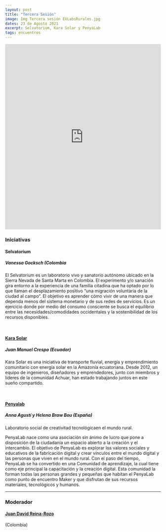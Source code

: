 ```yaml
---
layout: post
title: "Tercera Sesión"
image: Img Tercera sesión EVLabsRurales.jpg
dates: 23 de Agosto 2021
excerpt: Selvatorium, Kara Solar y PenyaLab
tags: encuentros
---
```


<iframe src="https://archive.org/embed/encuentro-virtual-de-labs-rurales-en-iberoamerica-3" width="100%" height="600" frameborder="0" webkitallowfullscreen="true" mozallowfullscreen="true" allowfullscreen></iframe>

### Iniciativas

#### Selvatorium

##### Vanessa Gocksch (Colombia

El Selvatorium es un laboratorio vivo y sanatorio autónomo ubicado en la Sierra Nevada de Santa Marta en Colombia. El experimento y/o sanación gira entorno a la experiencia de una familia citadina que ha optado por lo que llaman el desplazamiento positivo “una migración voluntaria de la ciudad al campo”. El objetivo es aprender cómo vivir de una manera que dependa menos del sistema monetario y de sus redes de servicios. Es un ejercicio donde por medio del consumo consciente se busca el equilibrio entre las necesidades/comodidades occidentales y la sostenibilidad de los recursos disponibles. 


<br>

#### [Kara Solar](https://karasolar.com/)

##### Juan Manuel Crespo (Ecuador)

Kara Solar es una iniciativa de transporte fluvial, energía y emprendimiento comunitario con energía solar en la Amazonía ecuatoriana. Desde 2012, un equipo de ingenieros, diseñadores y emprendedores, junto con miembros y líderes de la comunidad Achuar, han estado trabajando juntos en este sueño compartido.

<br>

#### [Penyalab](http://www.penyalab.org/)

##### Anna Agustí y Helena Braw Bou (España)

Laboratorio social de creativitad tecnológicaen el mundo rural.

PenyaLab nace como una asociación sin ánimo de lucro que pone a disposición de la ciudadanía un espacio abierto a la creación y el intercambio. El objetivo de PenyaLab es explorar los valores sociales y educativos de la fabricación digital y crear vínculos entre el mundo digital y las personas que viven en el mundo rural. Con el paso del tiempo, PenyaLab se ha convertido en una Comunidad de aprendizaje, la cual tiene como eje principal la capacitación y la creación digital. Esta comunidad la forman todas las personas grandes y pequeñas que habitan el PenyaLab como punto de encuentro Maker y que disfrutan de sus recursos materiales, tecnológicos y humanos.

<hr>

### Moderador

#### [Juan David Reina-Rozo](https://innovationjourney.wordpress.com/)

(Colombia)
